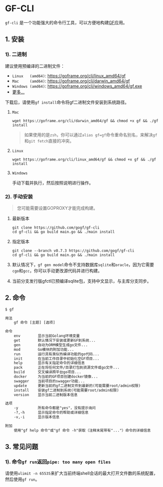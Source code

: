 # GF-CLI

`gf-cli` 是一个功能强大的命令行工具，可以方便地构建[GF](https://goframe.org)应用。

## 1. 安装

### 1). 二进制
建议使用预编译的二进制文件：
- `Linux   (amd64)`: https://goframe.org/cli/linux_amd64/gf
- `Mac     (amd64)`: https://goframe.org/cli/darwin_amd64/gf
- `Windows (amd64)`: https://goframe.org/cli/windows_amd64/gf.exe
- [更多...](https://goframe.org/cli)

下载后，请使用`gf install`命令将gf二进制文件安装到系统路径。

1. `Mac`
    ```shell
    wget https://goframe.org/cli/darwin_amd64/gf && chmod +x gf && ./gf install
    ```
   > 如果使用的是`zsh`，你可以通过`alias gf=gf`命令重命名别名，来解决`gf`和`git fetch`直接的冲突。
                                                                                                                          
2. `Linux` 
    ```shell
    wget https://goframe.org/cli/linux_amd64/gf && chmod +x gf && ./gf install
    ```
                                                                                                                  
3. `Windows`

    手动下载并执行，然后按照说明进行操作。

### 2). 手动安装

> 您可能需要设置GOPROXY才能完成构建。

1. 最新版本
    ```
    git clone https://github.com/gogf/gf-cli 
    cd gf-cli && go build main.go && ./main install
    ```
   
2. 指定版本
    ```
    git clone --branch v0.7.3 https://github.com/gogf/gf-cli 
    cd gf-cli && go build main.go && ./main install
    ```
   
3. 默认情况下，`gf gen model`命令不支持数据库`sqlite`和`oracle`，因为它需要`cgo`和`gcc`，你可以手动更改源代码并进行构建。


4. 当前分支发行版gfctl已预编译sqlite包，支持中文显示，与主库分支同步。

## 2. 命令
```html
$ gf

用法
    gf 命令 [主题] [选项]

命令
    env        显示当前Golang环境变量
    get        默认情况下安装或更新GF到系统...
    gen        自动为ORM模型生成go文件...
    mod        Go模块的附加功能...
    run        运行具有类似热编译功能的go代码...
    init       在当前工作目录中初始化空GF项目...
    help       显示有关指定命令的详细信息
    pack       正在将任何文件/目录打包到资源文件或go文件...
    build      交叉编译跨平台go项目...
    docker     为当前的GF项目创建docker镜像...
    swagger    当前项目的swagger功能...
    update     更新当前的gf二进制文件到最新的(可能需要root/admin权限)
    install    安装gf二进制到系统(可能需要root/admin权限)
    version    显示当前二进制版本信息

选项
    -y         所有命令都是"yes"，没有提示询问
    -?,-h      显示指定命令的帮助或详细信息
    -v,-i      显示版本信息

附加
    使用"gf help 命令"或"gf 命令 -h"获取（注释末尾带有"..."）命令的详细信息
```

## 3. 常见问题

### 1). 命令`gf run`返回`pipe: too many open files`

请使用`ulimit -n 65535`来扩大当前终端shell会话的最大打开文件数的系统配置，然后使用`gf run`。







